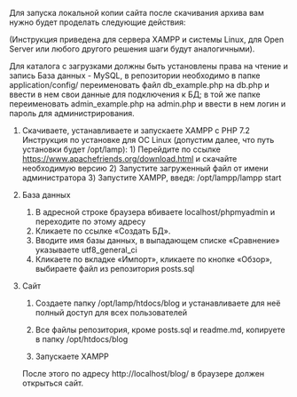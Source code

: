 Для запуска локальной копии сайта после скачивания архива вам нужно будет проделать следующие действия:

(Инструкция приведена для сервера XAMPP и системы Linux, для Open Server или любого другого решения шаги будут аналогичными).

Для каталога с загрузками должны быть установлены права на чтение и запись
База данных - MySQL, в репозитории необходимо в папке application/config/ переименовать файл db_example.php на db.php и 
ввести в нем свои данные для подключения к БД; в той же папке переименовать admin_example.php на admin.php и ввести в 
нем логин и пароль для администрирования.

1. Скачиваете, устанавливаете и запускаете XAMPP с PHP 7.2 
	Инструкция по установке для ОС Linux (допустим далее, что путь установки будет /opt/lamp):
		1) Перейдите по ссылке https://www.apachefriends.org/download.html и скачайте необходимую версию
		2) Запустите загруженный файл от имени администратора
		3) Запустите XAMPP, введя: /opt/lampp/lampp start
2. База данных
	1. В адресной строке браузера вбиваете localhost/phpmyadmin и переходите по этому адресу
	2. Кликаете по ссылке «Создать БД».
	3. Вводите имя базы данных, в выпадающем списке «Сравнение» указываете utf8_general_ci
	4. Кликаете по вкладке «Импорт», кликаете по кнопке «Обзор», выбираете файл из репозитория posts.sql

3. Сайт
	1. Создаете папку /opt/lamp/htdocs/blog и устанавливаете для неё полный доступ для всех пользователей
	
	2. Все файлы репозитория, кроме posts.sql и readme.md, копируете в папку /opt/htdocs/blog

	3. Запускаете XAMPP

	После этого по адресу http://localhost/blog/ в браузере должен открыться сайт.


